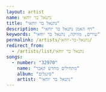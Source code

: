 ```yaml
---
layout: artist
name: נתנאל בר יוחאי
title: "נתנאל בר יוחאי"
description: "דף האמן נתנאל בר יוחאי"
keywords: "שירים, מוזיקה, נתנאל בר יוחאי"
permalink: /artists/נתנאל-בר-יוחאי/
redirect_from:
  - /artists/list/נתנאל בר יוחאי
songs:
  - number: "32970"
    name: "מתחילים מחדש קאבר"
    album: "סינגלים"
    artist: "נתנאל בר יוחאי"
---
```

